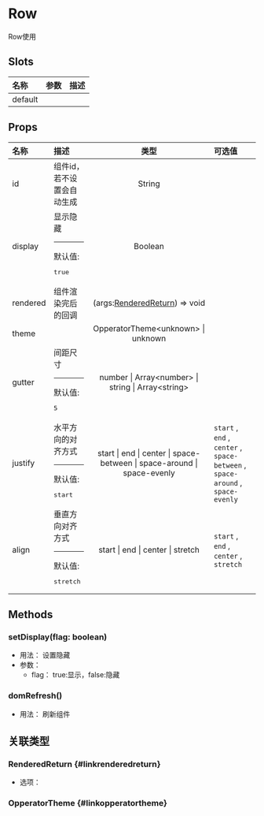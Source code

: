 # Row


Row使用

## Slots


<div class="slots">

| 名称    | 参数 | 描述 |
| :------ | :--- | :--- |
| default |      |      |

</div>



## Props


<div class="props">

| 名称     | 描述                                              |                                   类型                                  | 可选值                                                                         |
| :------- | :------------------------------------------------ | :---------------------------------------------------------------------: | :----------------------------------------------------------------------------- |
| id       | 组件id，若不设置会自动生成                        |                                  String                                 |                                                                                |
| display  | 显示隐藏<hr>默认值:<br><pre>true</pre>            |                                 Boolean                                 |                                                                                |
| rendered | 组件渲染完后的回调                                |         (args:[RenderedReturn](#linkrenderedreturn)) =&gt; void         |                                                                                |
| theme    |                                                   |                 OpperatorTheme&lt;unknown&gt; \| unknown                |                                                                                |
| gutter   | 间距尺寸<hr>默认值:<br><pre>5</pre>               |      number \| Array&lt;number&gt; \| string \| Array&lt;string&gt;     |                                                                                |
| justify  | 水平方向的对齐方式<hr>默认值:<br><pre>start</pre> | start \| end \| center \| space-between \| space-around \| space-evenly | `start` , `end` , `center` , `space-between` , `space-around` , `space-evenly` |
| align    | 垂直方向对齐方式<hr>默认值:<br><pre>stretch</pre> |                    start \| end \| center \| stretch                    | `start` , `end` , `center` , `stretch`                                         |

</div>



## Methods

### setDisplay(flag: boolean)
- 用法： 设置隐藏
- 参数：
	 - flag： true:显示，false:隐藏

### domRefresh()
- 用法： 刷新组件

## 关联类型



### RenderedReturn {#linkrenderedreturn}

- 选项：

### OpperatorTheme {#linkopperatortheme}
